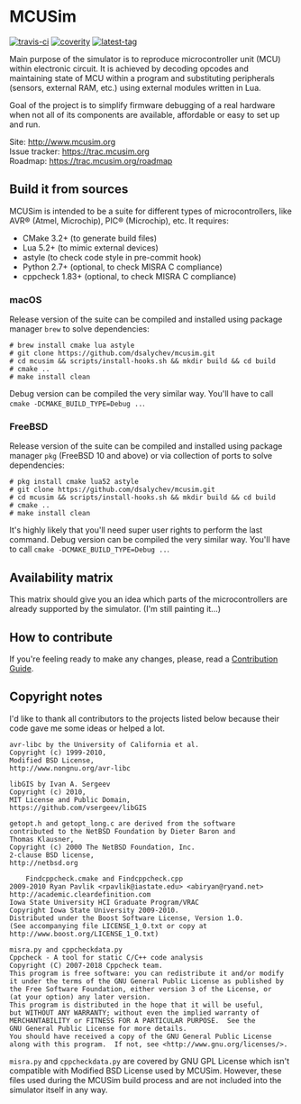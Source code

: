 MCUSim
======
[![travis-ci](https://img.shields.io/travis/dsalychev/mcusim.svg)](https://travis-ci.org/dsalychev/mcusim)
[![coverity](https://scan.coverity.com/projects/13784/badge.svg)](https://scan.coverity.com/projects/dsalychev-mcusim)
[![latest-tag](https://img.shields.io/github/tag/dsalychev/mcusim.svg)](https://github.com/dsalychev/mcusim/releases)

Main purpose of the simulator is to reproduce microcontroller unit (MCU)
within electronic circuit. It is achieved by decoding opcodes and
maintaining state of MCU within a program and substituting peripherals
(sensors, external RAM, etc.) using external modules written in Lua.

Goal of the project is to simplify firmware debugging of a real hardware
when not all of its components are available, affordable or easy to
set up and run.

Site: http://www.mcusim.org    
Issue tracker: https://trac.mcusim.org    
Roadmap: https://trac.mcusim.org/roadmap    

Build it from sources
------------------
MCUSim is intended to be a suite for different types of microcontrollers, like
AVR® (Atmel, Microchip), PIC® (Microchip), etc. It requires:

* CMake 3.2+ (to generate build files)
* Lua 5.2+ (to mimic external devices)
* astyle (to check code style in pre-commit hook)
* Python 2.7+ (optional, to check MISRA C compliance)
* cppcheck 1.83+ (optional, to check MISRA C compliance)

### macOS
Release version of the suite can be compiled and installed using package
manager `brew` to solve dependencies:

	# brew install cmake lua astyle
	# git clone https://github.com/dsalychev/mcusim.git
	# cd mcusim && scripts/install-hooks.sh && mkdir build && cd build
	# cmake ..
	# make install clean

Debug version can be compiled the very similar way. You'll have to call
`cmake -DCMAKE_BUILD_TYPE=Debug ..`.

### FreeBSD
Release version of the suite can be compiled and installed using package
manager `pkg` (FreeBSD 10 and above) or via collection of ports to solve
dependencies:

	# pkg install cmake lua52 astyle
	# git clone https://github.com/dsalychev/mcusim.git
	# cd mcusim && scripts/install-hooks.sh && mkdir build && cd build
	# cmake ..
	# make install clean

It's highly likely that you'll need super user rights to perform
the last command. Debug version can be compiled the very similar way.
You'll have to call `cmake -DCMAKE_BUILD_TYPE=Debug ..`.

Availability matrix
-------------------
This matrix should give you an idea which parts of the microcontrollers are
already supported by the simulator.
(I'm still painting it...)

How to contribute
-----------------
If you're feeling ready to make any changes, please, read a
[Contribution Guide](https://github.com/dsalychev/mcusim/blob/master/CONTRIBUTING.md).

Copyright notes
----------------------------------
I'd like to thank all contributors to the projects listed below because their
code gave me some ideas or helped a lot.

	avr-libc by the University of California et al.
	Copyright (c) 1999-2010,
	Modified BSD License,
	http://www.nongnu.org/avr-libc

	libGIS by Ivan A. Sergeev
	Copyright (c) 2010,
	MIT License and Public Domain,
	https://github.com/vsergeev/libGIS

	getopt.h and getopt_long.c are derived from the software
	contributed to the NetBSD Foundation by Dieter Baron and
	Thomas Klausner,
	Copyright (c) 2000 The NetBSD Foundation, Inc.
	2-clause BSD license,
	http://netbsd.org

        Findcppcheck.cmake and Findcppcheck.cpp
	2009-2010 Ryan Pavlik <rpavlik@iastate.edu> <abiryan@ryand.net>
	http://academic.cleardefinition.com
	Iowa State University HCI Graduate Program/VRAC
	Copyright Iowa State University 2009-2010.
	Distributed under the Boost Software License, Version 1.0.
	(See accompanying file LICENSE_1_0.txt or copy at
	http://www.boost.org/LICENSE_1_0.txt)

	misra.py and cppcheckdata.py
	Cppcheck - A tool for static C/C++ code analysis
	Copyright (C) 2007-2018 Cppcheck team.
	This program is free software: you can redistribute it and/or modify
	it under the terms of the GNU General Public License as published by
	the Free Software Foundation, either version 3 of the License, or
	(at your option) any later version.
	This program is distributed in the hope that it will be useful,
	but WITHOUT ANY WARRANTY; without even the implied warranty of
	MERCHANTABILITY or FITNESS FOR A PARTICULAR PURPOSE.  See the
	GNU General Public License for more details.
	You should have received a copy of the GNU General Public License
	along with this program.  If not, see <http://www.gnu.org/licenses/>.

`misra.py` and `cppcheckdata.py` are covered by GNU GPL License which isn't
compatible with Modified BSD License used by MCUSim. However, these files
used during the MCUSim build process and are not included into the simulator
itself in any way.
